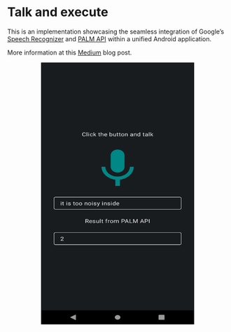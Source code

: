 # Talk and execute

This is an implementation showcasing the seamless integration of Google’s [Speech Recognizer](https://developer.android.com/reference/android/speech/SpeechRecognizer) and [PALM API](https://developers.generativeai.google/) within a unified Android application.

More information at this [Medium](https://farmaker47.medium.com/using-palm-api-inside-android-eb34bada76e1) blog post.

<p align="center">
<img src="palm_responding.png" height = "600" width="350"> 
</p>
